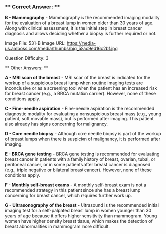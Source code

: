 ### ** Correct Answer: **

**B - Mammography** - Mammography is the recommended imaging modality for the evaluation of a breast lump in women older than 30 years of age. Along with clinical assessment, it is the initial step in breast cancer diagnosis and allows deciding whether a biopsy is further required or not.

Image File: 531-B
Image URL: https://media-us.amboss.com/media/thumbs/big_58ac9ed16c2bf.jpg

Question Difficulty: 3

** Other Answers: **

**A - MRI scan of the breast** - MRI scan of the breast is indicated for the workup of a suspicious breast lump when routine imaging tests are inconclusive or as a screening tool when the patient has an increased risk for breast cancer (e.g., a BRCA mutation carrier). However, none of these conditions apply.

**C - Fine-needle aspiration** - Fine-needle aspiration is the recommended diagnostic modality for evaluating a nonsuspicious breast mass (e.g., young patient, soft movable mass), but is performed after imaging. This patient also already has signs concerning for malignancy.

**D - Core needle biopsy** - Although core needle biopsy is part of the workup of breast lumps when there is suspicion of malignancy, it is performed after imaging.

**E - BRCA gene testing** - BRCA gene testing is recommended for evaluating breast cancer in patients with a family history of breast, ovarian, tubal, or peritoneal cancer, or in some patients after breast cancer is diagnosed (e.g., triple negative or bilateral breast cancer). However, none of these conditions apply.

**F - Monthly self-breast exams** - A monthly self-breast exam is not a recommended strategy in this patient since she has a breast lump concerning for breast cancer, which requires further work up.

**G - Ultrasonography of the breast** - Ultrasound is the recommended initial imaging test for a self-palpated breast lump in women younger than 30 years of age because it offers higher sensitivity than mammogram. Young women have higher density breast tissue, which makes the detection of breast abnormalities in mammogram more difficult.

